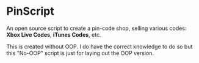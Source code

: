 # PinScript
An open source script to create a pin-code shop, selling various codes: **Xbox Live Codes**, **iTunes Codes**, etc.

This is created without OOP. I do have the correct knowledge to do so but this "No-OOP" script is just for laying out the OOP version.